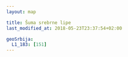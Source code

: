 ```yaml
---
layout: map

title: Šuma srebrne lipe
last_modified_at: 2018-05-23T23:37:54+02:00

geoSrbija:
  L1_183: [151]
---
```

